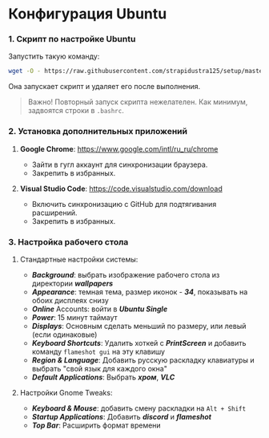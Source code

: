 # Конфигурация Ubuntu

### 1. Скрипт по настройке Ubuntu

Запустить такую команду:

```bash
wget -O - https://raw.githubusercontent.com/strapidustra125/setup/master/scripts/configure_ubuntu.sh | bash || rm -rf configure_ubuntu.sh
```

Она запускает скрипт и удаляет его после выполнения.

> Важно! Повторный запуск скрипта нежелателен. Как минимум, задвоятся строки в ```.bashrc```.

### 2. Установка дополнительных приложений

1. **Google Chrome**: https://www.google.com/intl/ru_ru/chrome
    - Зайти в гугл аккаунт для синхронизации браузера.
    - Закрепить в избранных.

2. **Visual Studio Code**: https://code.visualstudio.com/download
    - Включить синхронизацию с GitHub для подтягивания расширений.
    - Закрепить в избранных.

### 3. Настройка рабочего стола

1. Стандартные настройки системы:
    - **_Background_**: выбрать изображение рабочего стола из директории **_wallpapers_**
    - **_Appearance_**: темная тема, размер иконок - **_34_**, показывать на обоих дисплеях снизу
    - **_Online_** Accounts: войти в **_Ubuntu Single_**
    - **_Power_**: 15 минут таймаут
    - **_Displays_**: Основным сделать меньший по размеру, или левый (если одинаковые)
    - **_Keyboard Shortcuts_**: Удалить хоткей с **_PrintScreen_** и добавить команду ```flameshot gui``` на эту клавишу
    - **_Region & Language_**: Добавить русскую раскладку клавиатуры и выбрать "свой язык для каждого окна"
    - **_Default Applications_**: Выбрать **_хром_**, **_VLC_**

2. Настройки Gnome Tweaks:
    - **_Keyboard & Mouse_**: добавить смену раскладки на ```Alt + Shift```
    - **_Startup Applications_**: Добавить **_discord_** и **_flameshot_**
    - **_Top Bar_**: Расширить формат времени
